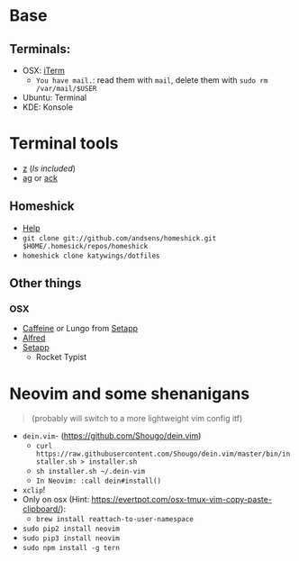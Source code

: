 # Base

## Terminals: 
- OSX: [iTerm](https://iterm2.com/)
    - `You have mail.`: read them with `mail`, delete them with `sudo rm /var/mail/$USER`
- Ubuntu: Terminal
- KDE: Konsole

# Terminal tools
- [z](https://github.com/rupa/z) (*Is included*)
- [ag](https://github.com/ggreer/the_silver_searcher) or [ack](https://beyondgrep.com/)

## Homeshick
- [Help](https://github.com/andsens/homeshick/wiki/Installation)
- `git clone git://github.com/andsens/homeshick.git $HOME/.homesick/repos/homeshick`
- `homeshick clone katywings/dotfiles` 

## Other things
### OSX
- [Caffeine](http://lightheadsw.com/caffeine/) or Lungo from [Setapp](https://setapp.com/de)
- [Alfred](https://www.alfredapp.com/) 
- [Setapp](https://setapp.com/de)
    - Rocket Typist


# Neovim and some shenanigans 
> (probably will switch to a more lightweight vim config itf)

- `dein.vim`- (https://github.com/Shougo/dein.vim)
    - `curl https://raw.githubusercontent.com/Shougo/dein.vim/master/bin/installer.sh > installer.sh`
    - `sh installer.sh ~/.dein-vim`
    - `In Neovim: :call dein#install()`
- `xclip`!
- Only on osx (Hint: https://evertpot.com/osx-tmux-vim-copy-paste-clipboard/):
    - `brew install reattach-to-user-namespace`
- `sudo pip2 install neovim`
- `sudo pip3 install neovim`
- `sudo npm install -g tern`
